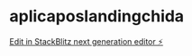 # aplicaposlandingchida

[Edit in StackBlitz next generation editor ⚡️](https://stackblitz.com/~/github.com/odavaloshdz/aplicaposlandingchida)